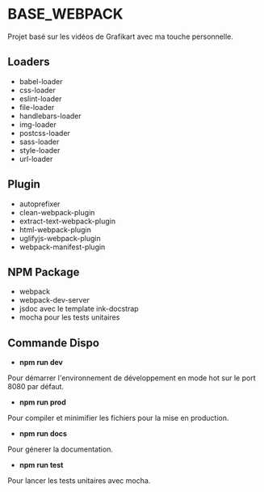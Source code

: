 # BASE_WEBPACK
Projet basé sur les vidéos de Grafikart avec ma touche personnelle.

## Loaders
- babel-loader
- css-loader
- eslint-loader
- file-loader
- handlebars-loader
- img-loader
- postcss-loader
- sass-loader
- style-loader
- url-loader

## Plugin
- autoprefixer
- clean-webpack-plugin
- extract-text-webpack-plugin
- html-webpack-plugin
- uglifyjs-webpack-plugin
- webpack-manifest-plugin

## NPM Package
- webpack
- webpack-dev-server
- jsdoc avec le template ink-docstrap
- mocha pour les tests unitaires

## Commande Dispo
- **npm run dev**

Pour démarrer l'environnement de développement en mode hot sur le port 8080 par défaut.

- **npm run prod**

Pour compiler et minimifier les fichiers pour la mise en production.

- **npm run docs**

Pour génerer la documentation.

- **npm run test**

Pour lancer les tests unitaires avec mocha.
